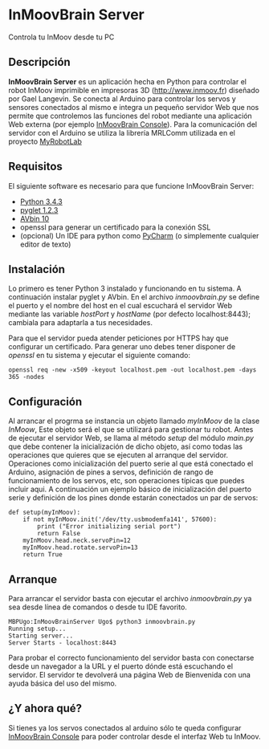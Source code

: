 # InMoovBrain Server
Controla tu InMoov desde tu PC

## Descripción

**InMoovBrain Server** es un aplicación hecha en Python para controlar el robot InMoov imprimible en impresoras 3D (http://www.inmoov.fr) diseñado por Gael Langevin. Se conecta al Arduino para controlar los servos y sensores conectados al mismo e integra un pequeño servidor Web que nos permite que controlemos las funciones del robot mediante una aplicación Web externa (por ejemplo [InMoovBrain Console](https://github.com/ugogarcia/inmoovbrainconsole)). Para la comunicación del servidor con el Arduino se utiliza la librería MRLComm utilizada en el proyecto [MyRobotLab](http://www.myrobotlab.org)

## Requisitos
El siguiente software es necesario para que funcione InMoovBrain Server:

* [Python 3.4.3](https://www.python.org/downloads/release/python-343/)
* [pyglet 1.2.3](https://bitbucket.org/pyglet/pyglet/wiki/Download)
* [AVbin 10](http://avbin.github.io/AVbin/Download.html)
* openssl para generar un certificado para la conexión SSL
* (opcional) Un IDE para python como [PyCharm](https://www.jetbrains.com/pycharm/download/) (o simplemente cualquier editor de texto)


## Instalación
Lo primero es tener Python 3 instalado y funcionando en tu sistema. A continuación instalar pyglet y AVbin. En el archivo _inmoovbrain.py_ se define el puerto y el nombre del host en el cual escuchará el servidor Web mediante las variable _hostPort_ y _hostName_ (por defecto localhost:8443); cambiala para adaptarla a tus necesidades.

Para que el servidor pueda atender peticiones por HTTPS hay que configurar un certificado. Para generar uno debes tener disponer de _openssl_ en tu sistema y ejecutar el siguiente comando:

```
openssl req -new -x509 -keyout localhost.pem -out localhost.pem -days 365 -nodes
```

## Configuración
Al arrancar el progrma se instancia un objeto llamado _myInMoov_ de la clase _InMoow_, Este objeto será el que se utilizará para gestionar tu robot. Antes de ejecutar el servidor Web, se llama al método _setup_ del módulo _main.py_ que debe contener la inicialización de dicho objeto, así como todas las operaciones que quieres que se ejecuten al arranque del servidor. Operaciones como inicialización del puerto serie al que está conectado el Arduino, asignación de pines a servos, definición de rango de funcionamiento de los servos, etc, son operaciones típicas que puedes incluir aqui. A continuación un ejemplo básico de inicialización del puerto serie y definición de los pines donde estarán conectados un par de servos:

```
def setup(myInMoov):
    if not myInMoov.init('/dev/tty.usbmodemfa141', 57600):
        print ("Error initializing serial port")
        return False
    myInMoov.head.neck.servoPin=12
    myInMoov.head.rotate.servoPin=13
    return True
```


## Arranque
Para arrancar el servidor basta con ejecutar el archivo _inmoovbrain.py_ ya sea desde línea de comandos o desde tu IDE favorito. 

```
MBPUgo:InMoovBrainServer Ugo$ python3 inmoovbrain.py
Running setup...
Starting server...
Server Starts - localhost:8443
```

Para probar el correcto funcionamiento del servidor basta con conectarse desde un navegador a la URL y el puerto dónde está escuchando el servidor. El servidor te devolverá una página Web de Bienvenida con una ayuda básica del uso del mismo. 


## ¿Y ahora qué?
Si tienes ya los servos conectados al arduino sólo te queda configurar [InMoovBrain Console](https://github.com/ugogarcia/inmoovbrainconsole) para poder controlar desde el interfaz Web tu InMoov.